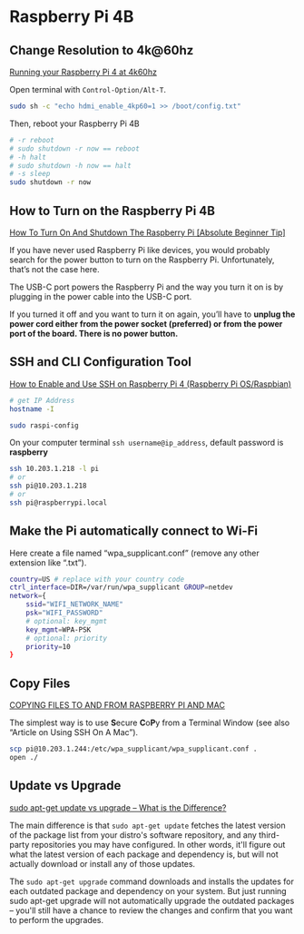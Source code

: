 <!--
 * @Author: Frank Chu
 * @Date: 2022-10-20 21:42:03
 * @LastEditors: Frank Chu
 * @LastEditTime: 2022-10-21 15:50:32
 * @FilePath: /EE/Embeded-System/RaspberryPi4B.md
 * @Description: 
 * 
 * Copyright (c) 2022 by Frank Chu, All Rights Reserved. 
-->
# Raspberry Pi 4B

## Change Resolution to 4k@60hz

[Running your Raspberry Pi 4 at 4k60hz](https://medium.com/@monofuel34089/running-your-raspberry-pi-4-at-4k60hz-78010a26e98d)

Open terminal with `Control-Option/Alt-T`.

```bash
sudo sh -c "echo hdmi_enable_4kp60=1 >> /boot/config.txt"
```

Then, reboot your Raspberry Pi 4B

```bash
# -r reboot 
# sudo shutdown -r now == reboot
# -h halt
# sudo shutdown -h now == halt
# -s sleep
sudo shutdown -r now
```

## How to Turn on the Raspberry Pi 4B

[How To Turn On And Shutdown The Raspberry Pi [Absolute Beginner Tip]
](https://itsfoss.com/turn-on-raspberry-pi/)

If you have never used Raspberry Pi like devices, you would probably search for the power button to turn on the Raspberry Pi. Unfortunately, that’s not the case here.

The USB-C port powers the Raspberry Pi and the way you turn it on is by plugging in the power cable into the USB-C port.

If you turned it off and you want to turn it on again, you’ll have to **unplug the power cord either from the power socket (preferred) or from the power port of the board. There is no power button.**

## SSH and CLI Configuration Tool

[How to Enable and Use SSH on Raspberry Pi 4 (Raspberry Pi OS/Raspbian)](https://roboticsbackend.com/enable-ssh-on-raspberry-pi-raspbian/)

```bash
# get IP Address
hostname -I

sudo raspi-config
```

On your computer terminal `ssh username@ip_address`, default password is **raspberry**

```bash
ssh 10.203.1.218 -l pi
# or
ssh pi@10.203.1.218
# or
ssh pi@raspberrypi.local
```

## Make the Pi automatically connect to Wi-Fi

Here create a file named “wpa_supplicant.conf” (remove any other extension like “.txt”).

```bash
country=US # replace with your country code
ctrl_interface=DIR=/var/run/wpa_supplicant GROUP=netdev
network={
    ssid="WIFI_NETWORK_NAME"
    psk="WIFI_PASSWORD"
    # optional: key_mgmt
    key_mgmt=WPA-PSK
    # optional: priority
    priority=10
}
```

## Copy Files

[COPYING FILES TO AND FROM RASPBERRY PI AND MAC](https://spellfoundry.com/docs/copying-files-to-and-from-raspberry-pi-and-mac/)

The simplest way is to use **S**ecure **C**o**P**y from a Terminal Window (see also “Article on Using SSH On A Mac”).

```bash
scp pi@10.203.1.244:/etc/wpa_supplicant/wpa_supplicant.conf .
open ./
```

## Update vs Upgrade

[sudo apt-get update vs upgrade – What is the Difference?](https://www.freecodecamp.org/news/sudo-apt-get-update-vs-upgrade-what-is-the-difference/
)

The main difference is that `sudo apt-get update` fetches the latest version of the package list from your distro's software repository, and any third-party repositories you may have configured. In other words, it'll figure out what the latest version of each package and dependency is, but will not actually download or install any of those updates.

The `sudo apt-get upgrade` command downloads and installs the updates for each outdated package and dependency on your system. But just running sudo apt-get upgrade will not automatically upgrade the outdated packages – you'll still have a chance to review the changes and confirm that you want to perform the upgrades.
